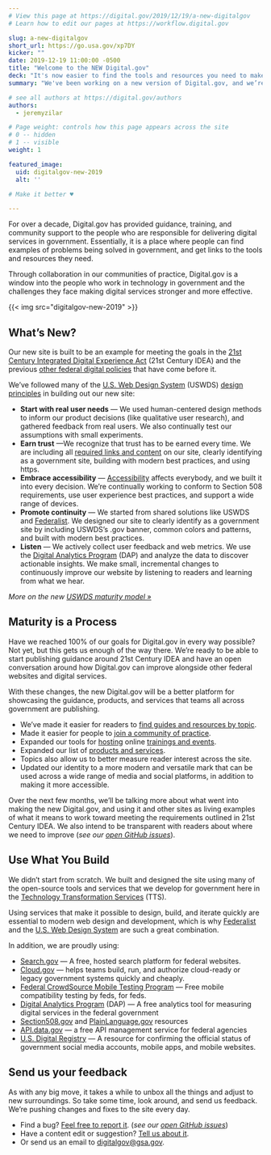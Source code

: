 ```yaml
---
# View this page at https://digital.gov/2019/12/19/a-new-digitalgov
# Learn how to edit our pages at https://workflow.digital.gov

slug: a-new-digitalgov
short_url: https://go.usa.gov/xp7DY
kicker: ""
date: 2019-12-19 11:00:00 -0500
title: "Welcome to the NEW Digital.gov"
deck: "It's now easier to find the tools and resources you need to make digital services better, and see examples of problems being solved across government."
summary: "We've been working on a new version of Digital.gov, and we’re ready to make it available to you."

# see all authors at https://digital.gov/authors
authors:
  - jeremyzilar

# Page weight: controls how this page appears across the site
# 0 -- hidden
# 1 -- visible
weight: 1

featured_image:
  uid: digitalgov-new-2019
  alt: ''

# Make it better ♥

---
```


For over a decade, Digital.gov has provided guidance, training, and community support to the people who are responsible for delivering digital services in government. Essentially, it is a place where people can find examples of problems being solved in government, and get links to the tools and resources they need.

Through collaboration in our communities of practice, Digital.gov is a window into the people who work in technology in government and the challenges they face making digital services stronger and more effective.

{{< img src="digitalgov-new-2019" >}}

## What’s New?

Our new site is built to be an example for meeting the goals in the [21st Century Integrated Digital Experience Act](https://digital.gov/resources/21st-century-integrated-digital-experience-act/) (21st Century IDEA) and the previous [other federal digital policies](https://digital.gov/resources/omb-memos-circulars-executive-orders-and-other-policies/) that have come before it.

We’ve followed many of the [U.S. Web Design System](https://designsystem.digital.gov/) (USWDS) [design principles](https://designsystem.digital.gov/maturity-model/) in building out our new site: 

- **Start with real user needs** — We used human-centered design methods to inform our product decisions (like qualitative user research), and gathered feedback from real users. We also continually test our assumptions with small experiments.
- **Earn trust** —We recognize that trust has to be earned every time.  We are including all [required links and content](https://digital.gov/resources/required-web-content-and-links/) on our site, clearly identifying as a government site, building with modern best practices, and using https.
- **Embrace accessibility** — [Accessibility](https://digital.gov/resources/intro-accessibility/) affects everybody, and we built it into every decision.  We’re continually working to conform to Section 508 requirements, use user experience best practices, and support a wide range of devices.
- **Promote continuity** — We started from shared solutions like USWDS and [Federalist](https://federalist.18f.gov/). We designed our site to clearly identify as a government site by including USWDS’s .gov banner, common colors and patterns, and built with modern best practices.
- **Listen** — We actively collect user feedback and web metrics. We use the [Digital Analytics Program](https://digital.gov/services/dap/) (DAP) and analyze the data to discover actionable insights. We make small, incremental changes to continuously improve our website by listening to readers and learning from what we hear.

_More on the new [USWDS maturity model »](https://designsystem.digital.gov/maturity-model/)_

## Maturity is a Process

Have we reached 100% of our goals for Digital.gov in every way possible? Not yet, but this gets us enough of the way there. We’re ready to be able to start publishing guidance around 21st Century IDEA and have an open conversation around how Digital.gov can improve alongside other federal websites and digital services.

With these changes, the new Digital.gov will be a better platform for showcasing the guidance, products, and services that teams all across government are publishing.

- We’ve made it easier for readers to [find guides and resources by topic](https://digital.gov/resources/).
- Made it easier for people to [join a community of practice](https://digital.gov/communities/).
- Expanded our tools for [hosting](https://digital.gov/digitalgov-university/) online [trainings and events](https://digital.gov/events/).
- Expanded our list of [products and services](https://digital.gov/services/).
- Topics also allow us to better measure reader interest across the site.
- Updated our identity to a more modern and versatile mark that can be used across a wide range of media and social platforms, in addition to making it more accessible.

Over the next few months, we’ll be talking more about what went into making the new Digital.gov, and using it and other sites as living examples of what it means to work toward meeting the requirements outlined in 21st Century IDEA. We also intend to be transparent with readers about where we need to improve (_see our [open GitHub issues](https://github.com/GSA/digitalgov.gov/issues)_).

## Use What You Build

We didn’t start from scratch. We built and designed the site using many of the open-source tools and services that we develop for government here in the [Technology Transformation Services](https://www.gsa.gov/tts/) (TTS).

Using services that make it possible to design, build, and iterate quickly are essential to modern web design and development, which is why [Federalist](https://federalist.18f.gov) and the [U.S. Web Design System](https://designsystem.digital.gov) are such a great combination.

In addition, we are proudly using:

- [Search.gov](https://www.search.gov) — A free, hosted search platform for federal websites.
- [Cloud.gov](https://www.cloud.gov) — helps teams build, run, and authorize cloud-ready or legacy government systems quickly and cheaply.
- [Federal CrowdSource Mobile Testing Program](https://digital.gov/services/mobile-application-testing-program/) — Free mobile compatibility testing by feds, for feds.
- [Digital Analytics Program](https://digital.gov/services/dap/) (DAP) — A free analytics tool for measuring digital services in the federal government
- [Section508.gov](https://www.section508.gov/) and [PlainLanguage.gov](https://www.PlainLanguage.gov) resources
- [API.data.gov](https://api.data.gov/) — a free API management service for federal agencies
- [U.S. Digital Registry](https://digital.gov/services/u-s-digital-registry/) — A resource for confirming the official status of government social media accounts, mobile apps, and mobile websites.

## Send us your feedback

As with any big move, it takes a while to unbox all the things and adjust to new surroundings. So take some time, look around, and send us feedback. We’re pushing changes and fixes to the site every day.

- Find a bug? [Feel free to report it](https://github.com/GSA/digitalgov.gov/issues/new/choose). (_see our [open GitHub issues](https://github.com/GSA/digitalgov.gov/issues)_)
- Have a content edit or suggestion? [Tell us about it](https://github.com/GSA/digitalgov.gov/issues/new/choose).
- Or send us an email to [digitalgov@gsa.gov](mailto:digitalgov@gsa.gov).
